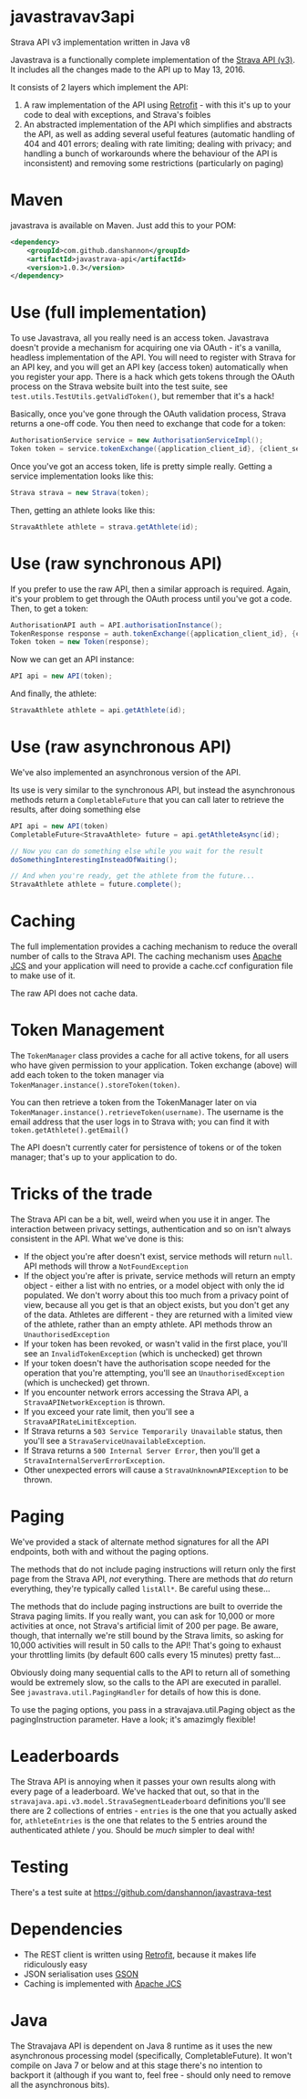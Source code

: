javastravav3api
===============

Strava API v3 implementation written in Java v8

Javastrava is a functionally complete implementation of the [Strava API (v3)](http://strava.github.io/api/). It includes all the changes made to the API up to May 13, 2016.

It consists of 2 layers which implement the API:

1. A raw implementation of the API using [Retrofit](http://square.github.io/retrofit/) - with this it's up to your code to deal with exceptions, and Strava's foibles
2. An abstracted implementation of the API which simplifies and abstracts the API, as well as adding several useful features (automatic handling of 404 and 401 errors; dealing with rate limiting; dealing with privacy; and handling a bunch of workarounds where the behaviour of the API is inconsistent) and removing some restrictions (particularly on paging)

Maven
=====
javastrava is available on Maven. Just add this to your POM:

```xml
<dependency>
	<groupId>com.github.danshannon</groupId>
	<artifactId>javastrava-api</artifactId>
	<version>1.0.3</version>
</dependency>
```

Use (full implementation)
=========================
To use Javastrava, all you really need is an access token. Javastrava doesn't provide a mechanism for acquiring one via OAuth - it's a vanilla, headless implementation of the API. You will need to register with Strava for an API key, and you will get an API key (access token) automatically when you register your app. There is a hack which gets tokens through the OAuth process on the Strava website built into the test suite, see `test.utils.TestUtils.getValidToken()`, but remember that it's a hack!

Basically, once you've gone through the OAuth validation process, Strava returns a one-off code. You then need to exchange that code for a token:

```java
AuthorisationService service = new AuthorisationServiceImpl();
Token token = service.tokenExchange({application_client_id}, {client_secret}, code);
```

Once you've got an access token, life is pretty simple really. Getting a service implementation looks like this:

```java
Strava strava = new Strava(token);
```

Then, getting an athlete looks like this:

```java
StravaAthlete athlete = strava.getAthlete(id);
```

Use (raw synchronous API)
=============
If you prefer to use the raw API, then a similar approach is required. Again, it's your problem to get through the OAuth process until you've got a code. Then, to get a token:

```java
AuthorisationAPI auth = API.authorisationInstance();
TokenResponse response = auth.tokenExchange({application_client_id}, {client_secret}, code);
Token token = new Token(response);
```

Now we can get an API instance:

```java
API api = new API(token);
```

And finally, the athlete:

```java
StravaAthlete athlete = api.getAthlete(id);
```

Use (raw asynchronous API)
==========================
We've also implemented an asynchronous version of the API. 

Its use is very similar to the synchronous API, but instead the asynchronous methods return a `CompletableFuture` that you can call later to retrieve the results, after doing something else

```java
API api = new API(token)
CompletableFuture<StravaAthlete> future = api.getAthleteAsync(id);

// Now you can do something else while you wait for the result
doSomethingInterestingInsteadOfWaiting();

// And when you're ready, get the athlete from the future...
StravaAthlete athlete = future.complete();
```

Caching
=======
The full implementation provides a caching mechanism to reduce the overall number of calls to the Strava API. The caching mechanism uses [Apache JCS](https://commons.apache.org/proper/commons-jcs/) and your application will need to provide a cache.ccf configuration file to make use of it.

The raw API does not cache data.

Token Management
================
The `TokenManager` class provides a cache for all active tokens, for all users who have given permission to your application. Token exchange (above) will add each token to the token manager via `TokenManager.instance().storeToken(token)`.

You can then retrieve a token from the TokenManager later on via `TokenManager.instance().retrieveToken(username)`. The username is the email address that the user logs in to Strava with; you can find it with `token.getAthlete().getEmail()`

The API doesn't currently cater for persistence of tokens or of the token manager; that's up to your application to do.

Tricks of the trade
===================
The Strava API can be a bit, well, weird when you use it in anger. The interaction between privacy settings, authentication and so on isn't always consistent in the API. What we've done is this:

- If the object you're after doesn't exist, service methods will return `null`. API methods will throw a `NotFoundException`
- If the object you're after is private, service methods will return an empty object - either a list with no entries, or a model object with only the id populated. We don't worry about this too much from a privacy point of view, because all you get is that an object exists, but you don't get any of the data. Athletes are different - they are returned with a limited view of the athlete, rather than an empty athlete. API methods throw an `UnauthorisedException`
- If your token has been revoked, or wasn't valid in the first place, you'll see an `InvalidTokenException` (which is unchecked) get thrown
- If your token doesn't have the authorisation scope needed for the operation that you're attempting, you'll see an `UnauthorisedException` (which is unchecked) get thrown.
- If you encounter network errors accessing the Strava API, a `StravaAPINetworkException` is thrown.
- If you exceed your rate limit, then you'll see a `StravaAPIRateLimitException`.
- If Strava returns a `503 Service Temporarily Unavailable` status, then you'll see a `StravaServiceUnavailableException`.
- If Strava returns a `500 Internal Server Error`, then you'll get a `StravaInternalServerErrorException`.
- Other unexpected errors will cause a `StravaUnknownAPIException` to be thrown.

Paging
======
We've provided a stack of alternate method signatures for all the API endpoints, both with and without the paging options. 

The methods that do not include paging instructions will return only the first page from the Strava API, *not* everything. There are methods that *do* return everything, they're typically called `listAll*`. Be careful using these...

The methods that do include paging instructions are built to override the Strava paging limits. If you really want, you can ask for 10,000 or more activities at once, not Strava's artificial limit of 200 per page. Be aware, though, that internally we're still bound by the Strava limits, so asking for 10,000 activities will result in 50 calls to the API! That's going to exhaust your throttling limits (by default 600 calls every 15 minutes) pretty fast...

Obviously doing many sequential calls to the API to return all of something would be extremely slow, so the calls to the API are executed in parallel. See `javastrava.util.PagingHandler` for details of how this is done.

To use the paging options, you pass in a stravajava.util.Paging object as the pagingInstruction parameter. Have a look; it's amazimgly flexible!

Leaderboards
============
The Strava API is annoying when it passes your own results along with every page of a leaderboard. We've hacked that out, so that in the `stravajava.api.v3.model.StravaSegmentLeaderboard` definitions you'll see there are 2 collections of entries - <code>entries</code> is the one that you actually asked for, <code>athleteEntries</code> is the one that relates to the 5 entries around the authenticated athlete / you. Should be *much* simpler to deal with!

Testing
=======
There's a test suite at https://github.com/danshannon/javastrava-test

Dependencies
============
- The REST client is written using [Retrofit](http://square.github.io/retrofit/), because it makes life ridiculously easy
- JSON serialisation uses [GSON](https://code.google.com/p/google-gson/)
- Caching is implemented with [Apache JCS](https://commons.apache.org/proper/commons-jcs/)

Java
====
The Stravajava API is dependent on Java 8 runtime as it uses the new asynchronous processing model (specifically, CompletableFuture). It won't compile on Java 7 or below and at this stage there's no intention to backport it (although if you want to, feel free - should only need to remove all the asynchronous bits).
